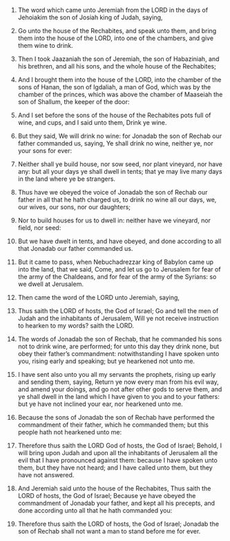 1. The word which came unto Jeremiah from the LORD in the days of
Jehoiakim the son of Josiah king of Judah, saying,

2. Go unto the
house of the Rechabites, and speak unto them, and bring them into the
house of the LORD, into one of the chambers, and give them wine to
drink.

3. Then I took Jaazaniah the son of Jeremiah, the son of Habaziniah,
and his brethren, and all his sons, and the whole house of the
Rechabites;

4. And I brought them into the house of the LORD, into
the chamber of the sons of Hanan, the son of Igdaliah, a man of God,
which was by the chamber of the princes, which was above the chamber
of Maaseiah the son of Shallum, the keeper of the door:

5. And I set
before the sons of the house of the Rechabites pots full of wine, and
cups, and I said unto them, Drink ye wine.

6. But they said, We will drink no wine: for Jonadab the son of
Rechab our father commanded us, saying, Ye shall drink no wine,
neither ye, nor your sons for ever:

7. Neither shall ye build house,
nor sow seed, nor plant vineyard, nor have any: but all your days ye
shall dwell in tents; that ye may live many days in the land where ye
be strangers.

8. Thus have we obeyed the voice of Jonadab the son of Rechab our
father in all that he hath charged us, to drink no wine all our days,
we, our wives, our sons, nor our daughters;

9. Nor to build houses
for us to dwell in: neither have we vineyard, nor field, nor seed:

10. But we have dwelt in tents, and have obeyed, and done according
to all that Jonadab our father commanded us.

11. But it came to pass, when Nebuchadrezzar king of Babylon came up
into the land, that we said, Come, and let us go to Jerusalem for fear
of the army of the Chaldeans, and for fear of the army of the Syrians:
so we dwell at Jerusalem.

12. Then came the word of the LORD unto Jeremiah, saying,

13. Thus
saith the LORD of hosts, the God of Israel; Go and tell the men of
Judah and the inhabitants of Jerusalem, Will ye not receive
instruction to hearken to my words? saith the LORD.

14. The words of Jonadab the son of Rechab, that he commanded his
sons not to drink wine, are performed; for unto this day they drink
none, but obey their father’s commandment: notwithstanding I have
spoken unto you, rising early and speaking; but ye hearkened not unto
me.

15. I have sent also unto you all my servants the prophets, rising
up early and sending them, saying, Return ye now every man from his
evil way, and amend your doings, and go not after other gods to serve
them, and ye shall dwell in the land which I have given to you and to
your fathers: but ye have not inclined your ear, nor hearkened unto
me.

16. Because the sons of Jonadab the son of Rechab have performed the
commandment of their father, which he commanded them; but this people
hath not hearkened unto me:

17. Therefore thus saith the LORD God of
hosts, the God of Israel; Behold, I will bring upon Judah and upon all
the inhabitants of Jerusalem all the evil that I have pronounced
against them: because I have spoken unto them, but they have not
heard; and I have called unto them, but they have not answered.

18. And Jeremiah said unto the house of the Rechabites, Thus saith
the LORD of hosts, the God of Israel; Because ye have obeyed the
commandment of Jonadab your father, and kept all his precepts, and
done according unto all that he hath commanded you:

19. Therefore
thus saith the LORD of hosts, the God of Israel; Jonadab the son of
Rechab shall not want a man to stand before me for ever.